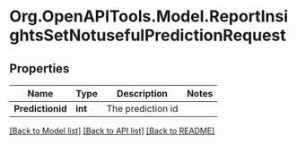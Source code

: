 # Org.OpenAPITools.Model.ReportInsightsSetNotusefulPredictionRequest

## Properties

Name | Type | Description | Notes
------------ | ------------- | ------------- | -------------
**Predictionid** | **int** | The prediction id | 

[[Back to Model list]](../README.md#documentation-for-models) [[Back to API list]](../README.md#documentation-for-api-endpoints) [[Back to README]](../README.md)

